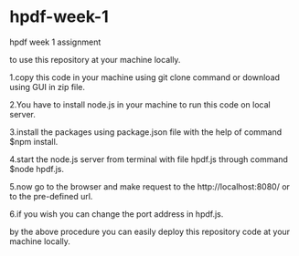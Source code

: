 # hpdf-week-1
hpdf week 1 assignment

to use this repository at your machine locally.

1.copy this code in your machine using git clone command or download using GUI in zip file.

2.You have to install node.js in your machine to run this code on local server.

3.install the packages using package.json file with the help of command $npm install.

4.start the node.js server from terminal with file hpdf.js through command $node hpdf.js.

5.now go to the browser and make request to the http://localhost:8080/ or to the pre-defined url.

6.if you wish you can change the port address in hpdf.js.

by the above procedure you can easily deploy this repository code at your machine locally.

